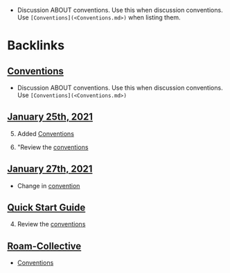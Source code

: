 - Discussion ABOUT conventions. Use this when discussion conventions. Use `[Conventions](<Conventions.md>)` when listing them.

# Backlinks
## [Conventions](<Conventions.md>)
- Discussion ABOUT conventions. Use this when discussion conventions. Use `[Conventions](<Conventions.md>)`

## [January 25th, 2021](<January 25th, 2021.md>)
5. Added [Conventions](<Conventions.md>)

1. "Review the [conventions]([Conventions](<Conventions.md>))

## [January 27th, 2021](<January 27th, 2021.md>)
- Change in [convention]([Conventions](<Conventions.md>))

## [Quick Start Guide](<Quick Start Guide.md>)
4. Review the [conventions]([Conventions](<Conventions.md>))

## [Roam-Collective](<Roam-Collective.md>)
- [Conventions](<Conventions.md>)

